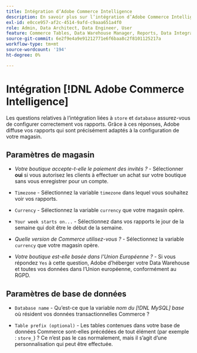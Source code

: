 ```yaml
---
title: Intégration d’Adobe Commerce Intelligence
description: En savoir plus sur l’intégration d’Adobe Commerce Intelligence.
exl-id: e0cce957-af2c-4514-9afd-c9aaa651a4f0
role: Admin, Data Architect, Data Engineer, User
feature: Commerce Tables, Data Warehouse Manager, Reports, Data Integration
source-git-commit: 6e2f9e4a9e91212771e6f6baa8c2f8101125217a
workflow-type: tm+mt
source-wordcount: '194'
ht-degree: 0%

---
```


# Intégration [!DNL Adobe Commerce Intelligence]

Les questions relatives à l’intégration liées à `store` et `database` assurez-vous de configurer correctement vos rapports. Grâce à ces réponses, Adobe diffuse vos rapports qui sont précisément adaptés à la configuration de votre magasin.

## Paramètres de magasin

- *Votre boutique accepte-t-elle le paiement des invités ?* - Sélectionner **oui** si vous autorisez les clients à effectuer un achat sur votre boutique sans vous enregistrer pour un compte.

- `Timezone` - Sélectionnez la variable `timezone` dans lequel vous souhaitez voir vos rapports.

- `Currency` - Sélectionnez la variable `currency` que votre magasin opère.

- `Your week starts on...` - Sélectionnez dans vos rapports le jour de la semaine qui doit être le début de la semaine.

- *Quelle version de Commerce utilisez-vous ?* - Sélectionnez la variable `currency` que votre magasin opère.

- *Votre boutique est-elle basée dans l&#39;Union Européenne ?* - Si vous répondez `Yes` à cette question, Adobe d’héberger votre Data Warehouse et toutes vos données dans l’Union européenne, conformément au RGPD.

## Paramètres de base de données

- `Database name` - Qu’est-ce que la variable *nom du [!DNL MySQL] base* où résident vos données transactionnelles Commerce ?

- `Table prefix (optional)` - Les tables contenues dans votre base de données Commerce sont-elles précédées de tout élément (par exemple : `store_`) ? Ce n’est pas le cas normalement, mais il s’agit d’une personnalisation qui peut être effectuée.
